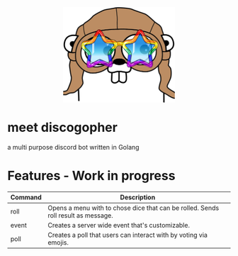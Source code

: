 <div style="width: 100%; display: flex; justify-content: center; align-items: center;">
    <img src="pictures/discogopher.png" width="50%">
</div>

# meet discogopher
a multi purpose discord bot written in Golang

# Features - Work in progress

| Command   | Description                         |
|-----------|-------------------------------------|
| roll      | Opens a menu with to chose dice that can be rolled. Sends roll result as message.| 
| event     | Creates a server wide event that's customizable.|
| poll      | Creates a poll that users can interact with by voting via emojis. |